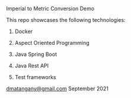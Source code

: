 Imperial to Metric Conversion Demo

This repo showcases the following technologies:

1. Docker

2. Aspect Oriented Programming

3. Java Spring Boot 

4. Java Rest API

5. Test frameworks


dmatangany@gmail.com
September 2021
